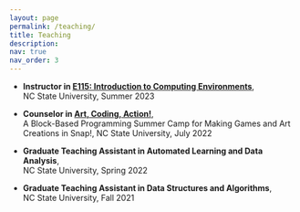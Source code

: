 ```yaml
---
layout: page
permalink: /teaching/
title: Teaching
description:
nav: true
nav_order: 3
---
```


- **Instructor in [E115: Introduction to Computing Environments](#)**,  
  NC State University, Summer 2023

- **Counselor in [Art, Coding, Action!](#)**,  
  A Block-Based Programming Summer Camp for Making Games and Art Creations in Snap!, NC State University, July 2022

- **Graduate Teaching Assistant in Automated Learning and Data Analysis**,  
  NC State University, Spring 2022

- **Graduate Teaching Assistant in Data Structures and Algorithms**,  
  NC State University, Fall 2021
